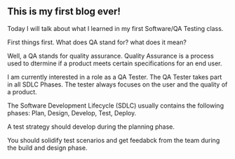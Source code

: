 ## This is my first blog ever! 

Today I will talk about what I learned in my first Software/QA Testing class. 

First things first. What does QA stand for? what does it mean? 

Well, a QA stands for quality assurance. Quality Assurance is a process used to dtermine if a product meets certain specifications for an end user.

I am currently interested in a role as a QA Tester. The QA Tester takes part in all SDLC Phases. The tester always focuses on the user and the quality of a product.

The Software Development Lifecycle (SDLC) usually contains the following phases: Plan, Design, Develop, Test, Deploy.

A test strategy should develop during the planning phase.

You should solidify test scenarios and get feedabck from the team during the build and design phase. 
